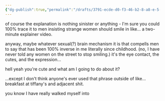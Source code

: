 ```yaml
---
{"dg-publish":true,"permalink":"/drafts/3791-ecde-d0-f3-46-b2-8-a8-e-5-f60-d88-afe-19/","dgHomeLink":true,"dgPassFrontmatter":false}
---
```



of course the explanation is nothing sinister or anything - I'm sure you could 100% trace it to men insisting strange women should smile in like... a two-minute explainer video.

anyway, maybe whatever sexual(?) brain mechanism it is that compells men to say that has been 100% inverse in me literally since childhood. (no, I have never told any women on the street to stop smiling.) it's the eye contact, the cutes, and the expression... 

hell yeah you're cute and what am I going to do about it?

...except I don't think anyone's ever used that phrase outside of like... breakfast at tiffany's and adjacent shit.

you know I have really walked myself into 